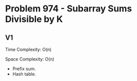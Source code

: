 # Problem 974 - Subarray Sums Divisible by K

## V1

Time Complexity: O(n)

Space Complexity: O(n)

- Prefix sum.
- Hash table.
